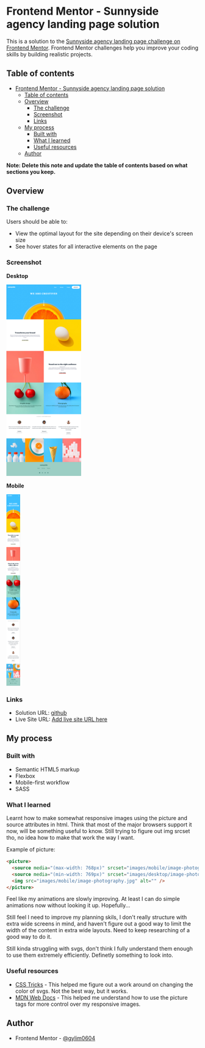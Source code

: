 # Frontend Mentor - Sunnyside agency landing page solution

This is a solution to the [Sunnyside agency landing page challenge on Frontend Mentor](https://www.frontendmentor.io/challenges/sunnyside-agency-landing-page-7yVs3B6ef). Frontend Mentor challenges help you improve your coding skills by building realistic projects.

## Table of contents

- [Frontend Mentor - Sunnyside agency landing page solution](#frontend-mentor---sunnyside-agency-landing-page-solution)
  - [Table of contents](#table-of-contents)
  - [Overview](#overview)
    - [The challenge](#the-challenge)
    - [Screenshot](#screenshot)
    - [Links](#links)
  - [My process](#my-process)
    - [Built with](#built-with)
    - [What I learned](#what-i-learned)
    - [Useful resources](#useful-resources)
  - [Author](#author)

**Note: Delete this note and update the table of contents based on what sections you keep.**

## Overview

### The challenge

Users should be able to:

- View the optimal layout for the site depending on their device's screen size
- See hover states for all interactive elements on the page

### Screenshot

**Desktop**

<img src="images/screenshots/desktop.png" height="500px">

**Mobile**

<img src="images/screenshots/mobile.png" height="500px">

### Links

- Solution URL: [github](https://github.com/gylim0604/FrontEndMentor-sunnyside-agency)
- Live Site URL: [Add live site URL here](https://your-live-site-url.com)

## My process

### Built with

- Semantic HTML5 markup
- Flexbox
- Mobile-first workflow
- SASS

### What I learned

Learnt how to make somewhat responsive images using the picture and source attributes in html. Think that most of the major browsers support it now, will be something useful to know. Still trying to figure out img srcset tho, no idea how to make that work the way I want. 

Example of picture: 

```html
<picture>
  <source media="(max-width: 768px)" srcset="images/mobile/image-photography.jpg"">
  <source media="(min-width: 769px)" srcset="images/desktop/image-photography.jpg">
  <img src="images/mobile/image-photography.jpg" alt="" />
</picture>
```
Feel like my animations are slowly improving. At least I can do simple animations now without looking it up. Hopefully...

Still feel I need to improve my planning skils, I don't really structure with extra wide screens in mind, and haven't figure out a good way to limit the width of the content in extra wide layouts. Need to keep researching of a good way to do it.

Still kinda struggling with svgs, don't think I fully understand them enough to use them extremely efficiently. Definetly something to look into. 

### Useful resources

- [CSS Tricks](https://css-tricks.com/change-color-of-svg-on-hover/) - This helped me figure out a work around on changing the color of svgs. Not the best way, but it works. 
- [MDN Web Docs](https://developer.mozilla.org/en-US/docs/Learn/HTML/Multimedia_and_embedding/Responsive_images) - This helped me understand how to use the picture tags for more control over my responsive images. 

## Author

- Frontend Mentor - [@gylim0604](https://www.frontendmentor.io/profile/gylim0604)


